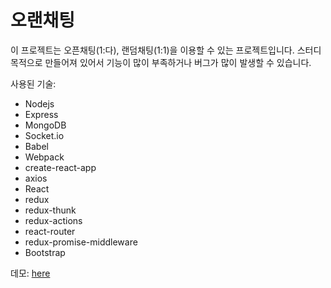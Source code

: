 # 오랜채팅
이 프로젝트는 오픈채팅(1:다), 랜덤채팅(1:1)을 이용할 수 있는 프로젝트입니다.
스터디 목적으로 만들어져 있어서 기능이 많이 부족하거나 버그가 많이 발생할 수 있습니다.

사용된 기술:
- Nodejs
- Express
- MongoDB
- Socket.io
- Babel
- Webpack
- create-react-app
- axios
- React
- redux
- redux-thunk
- redux-actions
- react-router
- redux-promise-middleware
- Bootstrap

데모: [here](http://52.79.152.107:3001/)
